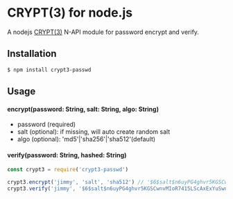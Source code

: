 # CRYPT(3) for node.js

A nodejs [CRYPT(3)](http://man7.org/linux/man-pages/man3/crypt.3.html) N-API module for password encrypt and verify.

## Installation

```sh
$ npm install crypt3-passwd
```

## Usage
#### encrypt(password: String, salt: String, algo: String)
  - password (required)
  - salt (optional): if missing, will auto create random salt
  - algo (optional): 'md5'|'sha256'|'sha512'(default)
#### verify(password: String, hashed: String)

```js
const crypt3 = require('crypt3-passwd')

crypt3.encrypt('jimmy', 'salt', 'sha512') // '$6$salt$n6uyPG4ghvr5KGSCwnvMIoR7415LScAxExYuSwntPu3nzYunXfOyoxGjztZipEmt72wJaBwALWuV24MscmUBe1'
crypt3.verify('jimmy', '$6$salt$n6uyPG4ghvr5KGSCwnvMIoR7415LScAxExYuSwntPu3nzYunXfOyoxGjztZipEmt72wJaBwALWuV24MscmUBe1') // true
```